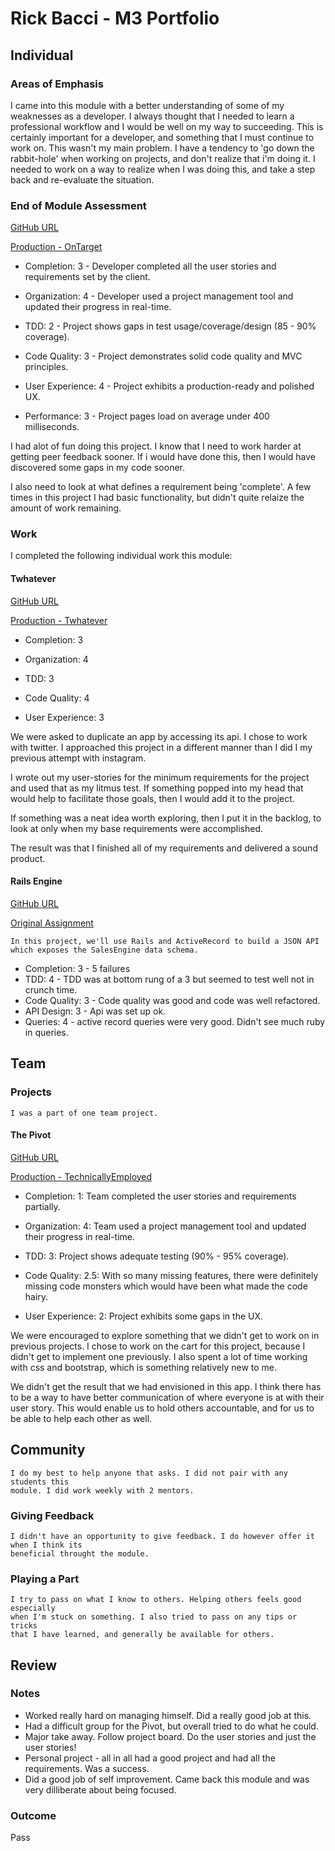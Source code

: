 # Rick Bacci - M3 Portfolio

## Individual

### Areas of Emphasis

  I came into this module with a better understanding of some of my weaknesses as
  a developer. I always thought that I needed to learn a professional
  workflow and I would be well on my way to succeeding. This is certainly
  important for a developer, and something that I must continue to work on.
  This wasn't my main problem. I have a tendency to 'go down the rabbit-hole'
  when working on projects, and don't realize that i'm doing it. I needed to
  work on a way to realize when I was doing this, and take a step back and
  re-evaluate the situation.


### End of Module Assessment

  [GitHub URL](github.com/rickbacci/ontarget)

  [Production - OnTarget](https://ontarget.herokuapp.com)

* Completion:      3 - Developer completed all the user stories and
                     requirements set by the client.

* Organization:    4 - Developer used a project management tool and updated
                     their progress in real-time.

* TDD:             2 - Project shows gaps in test usage/coverage/design
                     (85 - 90% coverage).

* Code Quality:    3 - Project demonstrates solid code quality and MVC principles.

* User Experience: 4 - Project exhibits a production-ready and polished UX.

* Performance:     3 - Project pages load on average under 400 milliseconds.



I had alot of fun doing this project. I know that I need to work harder
at getting peer feedback sooner. If i would have done this, then I
would have discovered some gaps in my code sooner.

I also need to look at what defines a requirement being 'complete'. A
few times in this project I had basic functionality, but didn't quite
relaize the amount of work remaining.

### Work

I completed the following individual work this module:

#### Twhatever

   [GitHub URL](github.com/rickbacci/twitter_clone)
   
   [Production - Twhatever](https://twhatever-175.herokuapp.com)


* Completion:      3

* Organization:    4

* TDD:             3

* Code Quality:    4

* User Experience: 3


We were asked to duplicate an app by accessing its api. I chose to
work with twitter. I approached this project in a different manner than
I did I my previous attempt with instagram.

I wrote out my user-stories for the minimum requirements for the project
and used that as my litmus test. If something popped into my head that
would help to facilitate those goals, then I would add it to the project.

If something was a neat idea worth exploring, then I put it in the
backlog, to look at only when my base requirements were accomplished.

The result was that I finished all of my requirements and delivered a sound product.


#### Rails Engine

   [GitHub URL](https://github.com/RickBacci/rails_engine2)
   
   [Original Assignment](https://github.com/turingschool/curriculum/blob/master/source/projects/rales_engine.markdown)

    In this project, we'll use Rails and ActiveRecord to build a JSON API
    which exposes the SalesEngine data schema.

* Completion:   3 - 5 failures
* TDD:          4 - TDD was at bottom rung of a 3 but seemed to test well not in crunch time.
* Code Quality: 3 - Code quality was good and code was well refactored.
* API Design:   3 - Api was set up ok.
* Queries:      4 - active record queries were very good. Didn't see much ruby in queries.


## Team

### Projects

    I was a part of one team project.

#### The Pivot

   [GitHub URL](https://github.com/RickBacci/the_pivot)
   
   [Production - TechnicallyEmployed](https://technically-employed.herokuapp.com)


* Completion:      1:   Team completed the user stories and requirements partially.

* Organization:    4:   Team used a project management tool and updated their progress in real-time.

* TDD:             3:   Project shows adequate testing (90% - 95% coverage).

* Code Quality:    2.5: With so many missing features, there were definitely
                        missing code monsters which would have been what
                        made the code hairy.

* User Experience: 2:   Project exhibits some gaps in the UX.

We were encouraged to explore something that we didn't get to work on
in previous projects. I chose to work on the cart for this project, because
I didn't get to implement one previously. I also spent a lot of time
working with css and bootstrap, which is something relatively new to me.


We didn't get the result that we had envisioned in this app. I think there
has to be a way to have better communication of where everyone is at with
their user story. This would enable us to hold  others accountable,
and for us to be able to help each other as well.



## Community

    I do my best to help anyone that asks. I did not pair with any students this
    module. I did work weekly with 2 mentors.

### Giving Feedback

    I didn't have an opportunity to give feedback. I do however offer it when I think its
    beneficial throught the module.

### Playing a Part

    I try to pass on what I know to others. Helping others feels good especially
    when I'm stuck on something. I also tried to pass on any tips or tricks
    that I have learned, and generally be available for others.

## Review

### Notes

* Worked really hard on managing himself. Did a really good job at this. 
* Had a difficult group for the Pivot, but overall tried to do what he could. 
* Major take away. Follow project board. Do the user stories and just the user stories!
* Personal project - all in all had a good project and had all the requirements. Was a success. 
* Did a good job of self improvement. Came back this module and was very dilliberate about being focused. 


### Outcome

Pass
